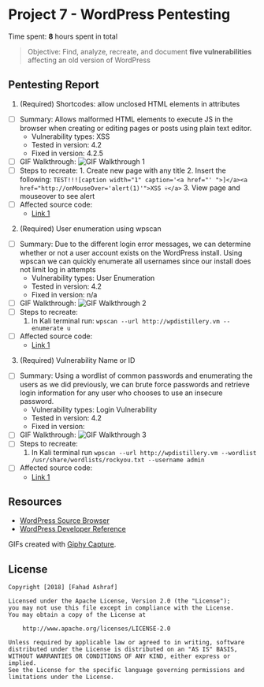 # Project 7 - WordPress Pentesting

Time spent: **8** hours spent in total

> Objective: Find, analyze, recreate, and document **five vulnerabilities** affecting an old version of WordPress

## Pentesting Report

1. (Required) Shortcodes: allow unclosed HTML elements in attributes
  - [ ] Summary: Allows malformed HTML elements to execute JS in the browser when creating or editing pages or posts using plain text editor.
    - Vulnerability types: XSS
    - Tested in version: 4.2
    - Fixed in version: 4.2.5
  - [ ] GIF Walkthrough: 
          ![GIF Walkthrough 1](https://thumbs.gfycat.com/RegalCoarseFinch-size_restricted.gif)
  - [ ] Steps to recreate: 
          1. Create new page with any title
          2. Insert the following: `TEST!!![caption width="1" caption='<a href="' ">]</a><a href="http://onMouseOver='alert(1)'">XSS 💀</a>`
          3. View page and mouseover to see alert
  - [ ] Affected source code:
    - [Link 1](https://github.com/WordPress/WordPress/commit/f72b21af23da6b6d54208e5c1d65ececdaa109c8)

2. (Required) User enumeration using wpscan
  - [ ] Summary: Due to the different login error messages, we can determine whether or not a user account exists on the WordPress install. Using wpscan we can quickly enumerate all usernames since our install does not limit log in attempts
    - Vulnerability types: User Enumeration
    - Tested in version: 4.2
    - Fixed in version: n/a
  - [ ] GIF Walkthrough: ![GIF Walkthrough 2](https://thumbs.gfycat.com/RightBlueDuiker-size_restricted.gif)
  - [ ] Steps to recreate: 
    1. In Kali terminal run: `wpscan --url http://wpdistillery.vm --enumerate u`
  - [ ] Affected source code:
    - [Link 1](https://github.com/WordPress/WordPress/blob/4.2-branch/wp-login.php)

3. (Required) Vulnerability Name or ID
  - [ ] Summary: Using a wordlist of common passwords and enumerating the users as we did previously, we can brute force passwords and retrieve login information for any user who chooses to use an insecure password.
    - Vulnerability types: Login Vulnerability
    - Tested in version: 4.2
    - Fixed in version: 
  - [ ] GIF Walkthrough: ![GIF Walkthrough 3](https://thumbs.gfycat.com/PolishedConventionalBlackfish-size_restricted.gif)
  - [ ] Steps to recreate: 
    1. In Kali terminal run `wpscan --url http://wpdistillery.vm --wordlist /usr/share/wordlists/rockyou.txt --username admin`
  - [ ] Affected source code:
    - [Link 1](https://github.com/WordPress/WordPress/blob/4.2-branch/wp-login.php)
 


## Resources

- [WordPress Source Browser](https://core.trac.wordpress.org/browser/)
- [WordPress Developer Reference](https://developer.wordpress.org/reference/)

GIFs created with [Giphy Capture](https://giphy.com/apps/giphycapture).


## License

    Copyright [2018] [Fahad Ashraf]

    Licensed under the Apache License, Version 2.0 (the "License");
    you may not use this file except in compliance with the License.
    You may obtain a copy of the License at

        http://www.apache.org/licenses/LICENSE-2.0

    Unless required by applicable law or agreed to in writing, software
    distributed under the License is distributed on an "AS IS" BASIS,
    WITHOUT WARRANTIES OR CONDITIONS OF ANY KIND, either express or implied.
    See the License for the specific language governing permissions and
    limitations under the License.
